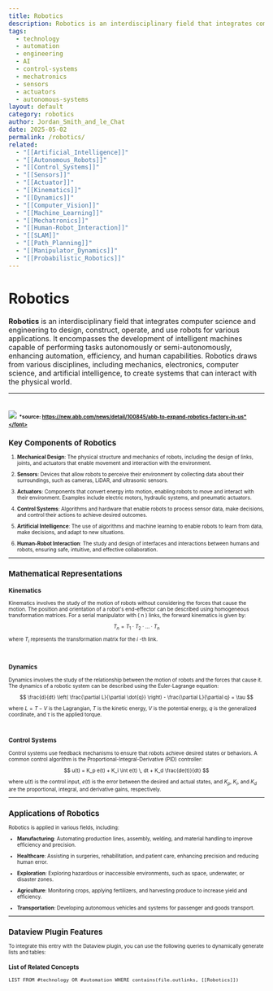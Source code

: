 ```yaml
---
title: Robotics
description: Robotics is an interdisciplinary field that integrates computer science and engineering to design, construct, operate, and use robots for various applications, enhancing automation, efficiency, and human capabilities.
tags:
  - technology
  - automation
  - engineering
  - AI
  - control-systems
  - mechatronics
  - sensors
  - actuators
  - autonomous-systems
layout: default
category: robotics
author: Jordan_Smith_and_le_Chat
date: 2025-05-02
permalink: /robotics/
related:
  - "[[Artificial_Intelligence]]"
  - "[[Autonomous_Robots]]"
  - "[[Control_Systems]]"
  - "[[Sensors]]"
  - "[[Actuator]]"
  - "[[Kinematics]]"
  - "[[Dynamics]]"
  - "[[Computer_Vision]]"
  - "[[Machine_Learning]]"
  - "[[Mechatronics]]"
  - "[[Human-Robot_Interaction]]"
  - "[[SLAM]]"
  - "[[Path_Planning]]"
  - "[[Manipulator_Dynamics]]"
  - "[[Probabilistic_Robotics]]"
---
```


# Robotics

**Robotics** is an interdisciplinary field that integrates computer science and engineering to design, construct, operate, and use robots for various applications. It encompasses the development of intelligent machines capable of performing tasks autonomously or semi-autonomously, enhancing automation, efficiency, and human capabilities. Robotics draws from various disciplines, including mechanics, electronics, computer science, and artificial intelligence, to create systems that can interact with the physical world.

---
<img src="https://resources.news.e.abb.com/images/2023/3/15/0/ABB_Robotics_Mega_Factory_Opening_AI-powered_robotic_systems_take_on_tasks_such_as_screwdriving.jpg"></img>
<font size=1>*source: https://new.abb.com/news/detail/100845/abb-to-expand-robotics-factory-in-us*</font>
---

## Key Components of Robotics

1. **Mechanical Design**: The physical structure and mechanics of robots, including the design of links, joints, and actuators that enable movement and interaction with the environment.
   <br>

2. **Sensors**: Devices that allow robots to perceive their environment by collecting data about their surroundings, such as cameras, LiDAR, and ultrasonic sensors.
   <br>

3. **Actuators**: Components that convert energy into motion, enabling robots to move and interact with their environment. Examples include electric motors, hydraulic systems, and pneumatic actuators.
   <br>

4. **Control Systems**: Algorithms and hardware that enable robots to process sensor data, make decisions, and control their actions to achieve desired outcomes.
   <br>

5. **Artificial Intelligence**: The use of algorithms and machine learning to enable robots to learn from data, make decisions, and adapt to new situations.
   <br>

6. **Human-Robot Interaction**: The study and design of interfaces and interactions between humans and robots, ensuring safe, intuitive, and effective collaboration.
   <br>

---

## Mathematical Representations

### Kinematics

Kinematics involves the study of the motion of robots without considering the forces that cause the motion. The position and orientation of a robot's end-effector can be described using homogeneous transformation matrices. For a serial manipulator with \( n \) links, the forward kinematics is given by:

$$
T_n = T_1 \cdot T_2 \cdot \ldots \cdot T_n
$$

where $T_i$ represents the transformation matrix for the $i$ -th link.

<br>

### Dynamics

Dynamics involves the study of the relationship between the motion of robots and the forces that cause it. The dynamics of a robotic system can be described using the Euler-Lagrange equation:

$$
\frac{d}{dt} \left( \frac{\partial L}{\partial \dot{q}} \right) - \frac{\partial L}{\partial q} = \tau
$$

where $L = T - V$ is the Lagrangian, $T$ is the kinetic energy, $V$ is the potential energy, $q$ is the generalized coordinate, and $\tau$ is the applied torque.

<br>

### Control Systems

Control systems use feedback mechanisms to ensure that robots achieve desired states or behaviors. A common control algorithm is the Proportional-Integral-Derivative (PID) controller:

$$
u(t) = K_p e(t) + K_i \int e(t) \, dt + K_d \frac{de(t)}{dt}
$$

where $u(t)$ is the control input, $e(t)$ is the error between the desired and actual states, and $K_p$, $K_i$, and $K_d$ are the proportional, integral, and derivative gains, respectively.

---

## Applications of Robotics

Robotics is applied in various fields, including:

- **Manufacturing**: Automating production lines, assembly, welding, and material handling to improve efficiency and precision.
  <br>

- **Healthcare**: Assisting in surgeries, rehabilitation, and patient care, enhancing precision and reducing human error.
  <br>

- **Exploration**: Exploring hazardous or inaccessible environments, such as space, underwater, or disaster zones.
  <br>

- **Agriculture**: Monitoring crops, applying fertilizers, and harvesting produce to increase yield and efficiency.
  <br>

- **Transportation**: Developing autonomous vehicles and systems for passenger and goods transport.
  <br>

---

## Dataview Plugin Features

To integrate this entry with the Dataview plugin, you can use the following queries to dynamically generate lists and tables:

### List of Related Concepts

```dataview
LIST FROM #technology OR #automation WHERE contains(file.outlinks, [[Robotics]])
